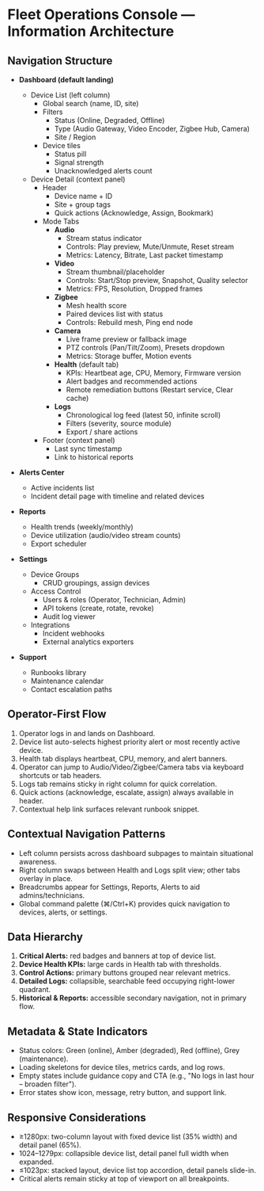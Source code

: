 # Fleet Operations Console — Information Architecture

## Navigation Structure
- **Dashboard (default landing)**
  - Device List (left column)
    - Global search (name, ID, site)
    - Filters
      - Status (Online, Degraded, Offline)
      - Type (Audio Gateway, Video Encoder, Zigbee Hub, Camera)
      - Site / Region
    - Device tiles
      - Status pill
      - Signal strength
      - Unacknowledged alerts count
  - Device Detail (context panel)
    - Header
      - Device name + ID
      - Site + group tags
      - Quick actions (Acknowledge, Assign, Bookmark)
    - Mode Tabs
      - **Audio**
        - Stream status indicator
        - Controls: Play preview, Mute/Unmute, Reset stream
        - Metrics: Latency, Bitrate, Last packet timestamp
      - **Video**
        - Stream thumbnail/placeholder
        - Controls: Start/Stop preview, Snapshot, Quality selector
        - Metrics: FPS, Resolution, Dropped frames
      - **Zigbee**
        - Mesh health score
        - Paired devices list with status
        - Controls: Rebuild mesh, Ping end node
      - **Camera**
        - Live frame preview or fallback image
        - PTZ controls (Pan/Tilt/Zoom), Presets dropdown
        - Metrics: Storage buffer, Motion events
      - **Health** (default tab)
        - KPIs: Heartbeat age, CPU, Memory, Firmware version
        - Alert badges and recommended actions
        - Remote remediation buttons (Restart service, Clear cache)
      - **Logs**
        - Chronological log feed (latest 50, infinite scroll)
        - Filters (severity, source module)
        - Export / share actions
    - Footer (context panel)
      - Last sync timestamp
      - Link to historical reports

- **Alerts Center**
  - Active incidents list
  - Incident detail page with timeline and related devices

- **Reports**
  - Health trends (weekly/monthly)
  - Device utilization (audio/video stream counts)
  - Export scheduler

- **Settings**
  - Device Groups
    - CRUD groupings, assign devices
  - Access Control
    - Users & roles (Operator, Technician, Admin)
    - API tokens (create, rotate, revoke)
    - Audit log viewer
  - Integrations
    - Incident webhooks
    - External analytics exporters

- **Support**
  - Runbooks library
  - Maintenance calendar
  - Contact escalation paths

## Operator-First Flow
1. Operator logs in and lands on Dashboard.
2. Device list auto-selects highest priority alert or most recently active device.
3. Health tab displays heartbeat, CPU, memory, and alert banners.
4. Operator can jump to Audio/Video/Zigbee/Camera tabs via keyboard shortcuts or tab headers.
5. Logs tab remains sticky in right column for quick correlation.
6. Quick actions (acknowledge, escalate, assign) always available in header.
7. Contextual help link surfaces relevant runbook snippet.

## Contextual Navigation Patterns
- Left column persists across dashboard subpages to maintain situational awareness.
- Right column swaps between Health and Logs split view; other tabs overlay in place.
- Breadcrumbs appear for Settings, Reports, Alerts to aid admins/technicians.
- Global command palette (⌘/Ctrl+K) provides quick navigation to devices, alerts, or settings.

## Data Hierarchy
1. **Critical Alerts:** red badges and banners at top of device list.
2. **Device Health KPIs:** large cards in Health tab with thresholds.
3. **Control Actions:** primary buttons grouped near relevant metrics.
4. **Detailed Logs:** collapsible, searchable feed occupying right-lower quadrant.
5. **Historical & Reports:** accessible secondary navigation, not in primary flow.

## Metadata & State Indicators
- Status colors: Green (online), Amber (degraded), Red (offline), Grey (maintenance).
- Loading skeletons for device tiles, metrics cards, and log rows.
- Empty states include guidance copy and CTA (e.g., "No logs in last hour – broaden filter").
- Error states show icon, message, retry button, and support link.

## Responsive Considerations
- ≥1280px: two-column layout with fixed device list (35% width) and detail panel (65%).
- 1024–1279px: collapsible device list, detail panel full width when expanded.
- ≤1023px: stacked layout, device list top accordion, detail panels slide-in.
- Critical alerts remain sticky at top of viewport on all breakpoints.
